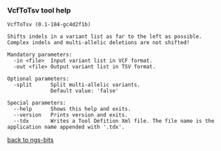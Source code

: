 ### VcfToTsv tool help
	VcfToTsv (0.1-184-gc4d2f1b)
	
	Shifts indels in a variant list as far to the left as possible. Complex indels and multi-allelic deletions are not shifted!
	
	Mandatory parameters:
	  -in <file>  Input variant list in VCF format.
	  -out <file> Output variant list in TSV format.
	
	Optional parameters:
	  -split      Split multi-allelic variants.
	              Default value: 'false'
	
	Special parameters:
	  --help      Shows this help and exits.
	  --version   Prints version and exits.
	  --tdx       Writes a Tool Defition Xml file. The file name is the application name appended with '.tdx'.
	
[back to ngs-bits](https://github.com/marc-sturm/ngs-bits)